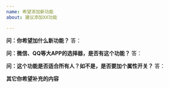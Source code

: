 ```yaml
---
name: 希望添加新功能
about: 建议添加XX功能

---
```


**问：你希望加什么新功能？**
答：

**问：微信、QQ等大APP的选择器，是否有这个功能？**
答：

**问：这个功能是否适合所有人？如不是，是否要加个属性开关？**
答：

**其它你希望补充的内容**
